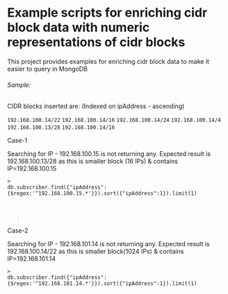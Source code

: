 <h1>Example scripts for enriching cidr block data with numeric representations of cidr blocks</h1>
<p> This project provides examples for enriching cidr block data to make it easier to query in MongoDB </p>

<h6>Sample:</h6>

CIDR blocks inserted are: (Indexed on ipAddress - ascending)

 
<code>192.168.100.14/22</code>
<code>192.168.100.14/16</code>
<code>192.168.100.14/24</code>
<code>192.168.100.14/4</code>
<code>192.168.100.13/28</code>
<code>192.168.100.14/16</code>

 

Case-1

Searching for IP - 192.168.100.15 is not returning any. Expected result is 192.168.100.13/28 as this is smaller block (16 IPs) & contains IP=192.168.100.15

<code>> db.subscriber.find({"ipAddress":{$regex:'^192.168.100.15.*'}}).sort({"ipAddress":1}).limit(1)

> </code>

 

Case-2

Searching for IP - 192.168.101.14 is not returning any. Expected result is 192.168.100.14/22 as this is smaller block(1024 IPs) & contains IP=192.168.101.14

<code>> db.subscriber.find({"ipAddress":{$regex:'^192.168.101.14.*'}}).sort({"ipAddress":1}).limit(1)<code>